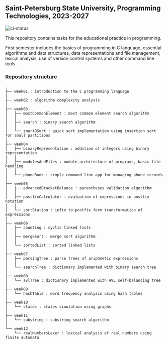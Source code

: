 ## Saint-Petersburg State University, Programming Technologies, 2023-2027

![ci-status](https://github.com/bygu4/Semester1/actions/workflows/ci.yml/badge.svg?event=push)

This repository contains tasks for the educational practice in programming.

First semester includes the basics of programming in C language, essential algorithms and data structures,
data representations and file management, lexical analysis, use of version control systems and other command line tools.

### Repository structure

```
.
├── week01 : introduction to the C programming language
│
├── week02 : algorithm complexity analysis
│
├── week03
│   ├── mostCommonElement : most common element search algorithm
│   │
│   ├── search : binary search algorithm
│   │
│   └── smartQSort : quick sort implementation using insertion sort for small partitions
│
├── week04
│   ├── binaryRepresentation : addition of integers using binary representation
│   │
│   ├── modulesAndFiles : module architecture of programs, basic file handling
│   │
│   └── phoneBook : simple command line app for managing phone records
│
├── week05
│   ├── advancedBracketBalance : parentheses validation algorithm
│   │
│   ├── postfixCalculator : evaluation of expressions in postfix notation
│   │
│   └── sortStation : infix to postfix form transformation of expressions
│
├── week06
│   ├── counting : cyclic linked lists
│   │
│   ├── mergeSort : merge sort algorithm
│   │
│   └── sortedList : sorted linked lists
│
├── week07
│   ├── parsingTree : parse trees of ariphmetic expressions
│   │
│   └── searchTree : dictionary implemented with binary search tree
│
├── week08
│   └── avlTree : dictionary implemented with AVL self-balancing tree
│
├── week09
│   └── hashTable : word frequency analysis using hash tables
│
├── week10
│   └── states : states simulation using graphs
│
├── week11
│   └── substring : substring search algorithm
│
└── week12
    └── realNumbersLexer : lexical analysis of real numbers using finite automata
```
